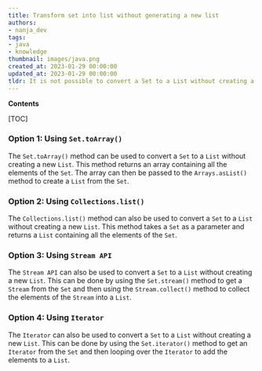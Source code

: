 ```yaml
---
title: Transform set into list without generating a new list
authors:
- nanja_dev
tags:
- java
- knowledge
thumbnail: images/java.png
created_at: 2023-01-29 00:00:00
updated_at: 2023-01-29 00:00:00
tldr: It is not possible to convert a Set to a List without creating a new List in Java.
---
```


**Contents**

[TOC]

### Option 1: Using `Set.toArray()`

The `Set.toArray()` method can be used to convert a `Set` to a `List` without creating a new `List`. This method returns an array containing all the elements of the `Set`. The array can then be passed to the `Arrays.asList()` method to create a `List` from the `Set`.

### Option 2: Using `Collections.list()`

The `Collections.list()` method can also be used to convert a `Set` to a `List` without creating a new `List`. This method takes a `Set` as a parameter and returns a `List` containing all the elements of the `Set`.

### Option 3: Using `Stream API`

The `Stream API` can also be used to convert a `Set` to a `List` without creating a new `List`. This can be done by using the `Set.stream()` method to get a `Stream` from the `Set` and then using the `Stream.collect()` method to collect the elements of the `Stream` into a `List`.

### Option 4: Using `Iterator`

The `Iterator` can also be used to convert a `Set` to a `List` without creating a new `List`. This can be done by using the `Set.iterator()` method to get an `Iterator` from the `Set` and then looping over the `Iterator` to add the elements to a `List`.
